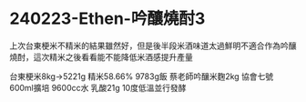 # 240223-Ethen-吟釀燒酎3

上次台東梗米不精米的結果雖然好，但是後半段米酒味道太過鮮明不適合作為吟釀燒酎，這次精米之後看看能不能降低米酒感提升產量

台東梗米8kg->5221g 精米58.66% 9783g飯 蔡老師吟釀米麴2kg 協會七號600ml擴培 9600cc水 乳酸21g 10度低溫並行發酵

